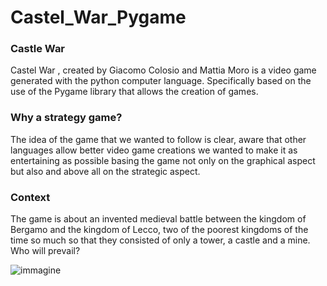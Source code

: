 # Castel_War_Pygame
### Castle War
Castel War , created by Giacomo Colosio and Mattia Moro is a video game
generated with the python computer language. Specifically based on the use of
the Pygame library that allows the creation of games.

### Why a strategy game?
The idea of the game that we wanted to follow is clear, aware that other
languages allow better video game creations we wanted to make it as
entertaining as possible basing the game not only on the graphical aspect but
also and above all on the strategic aspect.

### Context
The game is about an invented
medieval battle between the
kingdom of Bergamo and the
kingdom of Lecco, two of the
poorest kingdoms of the time so
much so that they consisted of
only a tower, a castle and a mine.
Who will prevail?

![immagine](https://github.com/GiacomoColosio02/Castel_War_Pygame/assets/143277885/f7b99d2f-bd06-4e63-9ef1-73a96e5c3348)

